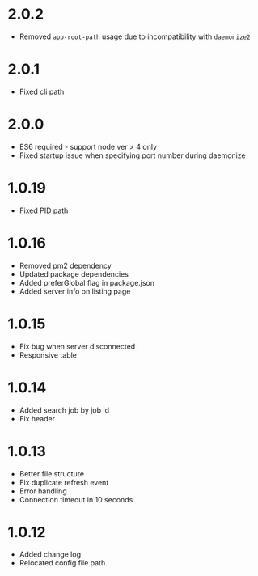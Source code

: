 # 2.0.2
- Removed `app-root-path` usage due to incompatibility with `daemonize2` 

# 2.0.1
- Fixed cli path

# 2.0.0
- ES6 required - support node ver > 4 only
- Fixed startup issue when specifying port number during daemonize

# 1.0.19
- Fixed PID path

# 1.0.16
- Removed pm2 dependency
- Updated package dependencies
- Added preferGlobal flag in package.json
- Added server info on listing page

# 1.0.15
- Fix bug when server disconnected
- Responsive table

# 1.0.14
- Added search job by job id
- Fix header

# 1.0.13
- Better file structure
- Fix duplicate refresh event
- Error handling
- Connection timeout in 10 seconds

# 1.0.12

- Added change log
- Relocated config file path